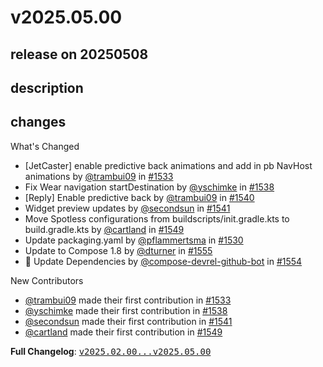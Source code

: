 # v2025.05.00

## release on 20250508

## description

## changes

What's Changed

* [JetCaster] enable predictive back animations and add in pb NavHost animations by <a class="user-mention notranslate" data-hovercard-type="user" data-hovercard-url="/users/trambui09/hovercard" data-octo-click="hovercard-link-click" data-octo-dimensions="link_type:self" href="https://github.com/trambui09">@trambui09</a> in <a class="issue-link js-issue-link" data-error-text="Failed to load title" data-id="2852032365" data-permission-text="Title is private" data-url="https://github.com/android/compose-samples/issues/1533" data-hovercard-type="pull_request" data-hovercard-url="/android/compose-samples/pull/1533/hovercard" href="https://github.com/android/compose-samples/pull/1533">#1533</a>
* Fix Wear navigation startDestination by <a class="user-mention notranslate" data-hovercard-type="user" data-hovercard-url="/users/yschimke/hovercard" data-octo-click="hovercard-link-click" data-octo-dimensions="link_type:self" href="https://github.com/yschimke">@yschimke</a> in <a class="issue-link js-issue-link" data-error-text="Failed to load title" data-id="2902357244" data-permission-text="Title is private" data-url="https://github.com/android/compose-samples/issues/1538" data-hovercard-type="pull_request" data-hovercard-url="/android/compose-samples/pull/1538/hovercard" href="https://github.com/android/compose-samples/pull/1538">#1538</a>
* [Reply] Enable predictive back by <a class="user-mention notranslate" data-hovercard-type="user" data-hovercard-url="/users/trambui09/hovercard" data-octo-click="hovercard-link-click" data-octo-dimensions="link_type:self" href="https://github.com/trambui09">@trambui09</a> in <a class="issue-link js-issue-link" data-error-text="Failed to load title" data-id="2929478933" data-permission-text="Title is private" data-url="https://github.com/android/compose-samples/issues/1540" data-hovercard-type="pull_request" data-hovercard-url="/android/compose-samples/pull/1540/hovercard" href="https://github.com/android/compose-samples/pull/1540">#1540</a>
* Widget preview updates by <a class="user-mention notranslate" data-hovercard-type="user" data-hovercard-url="/users/secondsun/hovercard" data-octo-click="hovercard-link-click" data-octo-dimensions="link_type:self" href="https://github.com/secondsun">@secondsun</a> in <a class="issue-link js-issue-link" data-error-text="Failed to load title" data-id="2939061569" data-permission-text="Title is private" data-url="https://github.com/android/compose-samples/issues/1541" data-hovercard-type="pull_request" data-hovercard-url="/android/compose-samples/pull/1541/hovercard" href="https://github.com/android/compose-samples/pull/1541">#1541</a>
* Move Spotless configurations from buildscripts/init.gradle.kts to build.gradle.kts by <a class="user-mention notranslate" data-hovercard-type="user" data-hovercard-url="/users/cartland/hovercard" data-octo-click="hovercard-link-click" data-octo-dimensions="link_type:self" href="https://github.com/cartland">@cartland</a> in <a class="issue-link js-issue-link" data-error-text="Failed to load title" data-id="2986880475" data-permission-text="Title is private" data-url="https://github.com/android/compose-samples/issues/1549" data-hovercard-type="pull_request" data-hovercard-url="/android/compose-samples/pull/1549/hovercard" href="https://github.com/android/compose-samples/pull/1549">#1549</a>
* Update packaging.yaml by <a class="user-mention notranslate" data-hovercard-type="user" data-hovercard-url="/users/pflammertsma/hovercard" data-octo-click="hovercard-link-click" data-octo-dimensions="link_type:self" href="https://github.com/pflammertsma">@pflammertsma</a> in <a class="issue-link js-issue-link" data-error-text="Failed to load title" data-id="2835864439" data-permission-text="Title is private" data-url="https://github.com/android/compose-samples/issues/1530" data-hovercard-type="pull_request" data-hovercard-url="/android/compose-samples/pull/1530/hovercard" href="https://github.com/android/compose-samples/pull/1530">#1530</a>
* Update to Compose 1.8 by <a class="user-mention notranslate" data-hovercard-type="user" data-hovercard-url="/users/dturner/hovercard" data-octo-click="hovercard-link-click" data-octo-dimensions="link_type:self" href="https://github.com/dturner">@dturner</a> in <a class="issue-link js-issue-link" data-error-text="Failed to load title" data-id="3015451561" data-permission-text="Title is private" data-url="https://github.com/android/compose-samples/issues/1555" data-hovercard-type="pull_request" data-hovercard-url="/android/compose-samples/pull/1555/hovercard" href="https://github.com/android/compose-samples/pull/1555">#1555</a>
* 🤖 Update Dependencies by <a class="user-mention notranslate" data-hovercard-type="user" data-hovercard-url="/users/compose-devrel-github-bot/hovercard" data-octo-click="hovercard-link-click" data-octo-dimensions="link_type:self" href="https://github.com/compose-devrel-github-bot">@compose-devrel-github-bot</a> in <a class="issue-link js-issue-link" data-error-text="Failed to load title" data-id="3014950028" data-permission-text="Title is private" data-url="https://github.com/android/compose-samples/issues/1554" data-hovercard-type="pull_request" data-hovercard-url="/android/compose-samples/pull/1554/hovercard" href="https://github.com/android/compose-samples/pull/1554">#1554</a>

New Contributors

* <a class="user-mention notranslate" data-hovercard-type="user" data-hovercard-url="/users/trambui09/hovercard" data-octo-click="hovercard-link-click" data-octo-dimensions="link_type:self" href="https://github.com/trambui09">@trambui09</a> made their first contribution in <a class="issue-link js-issue-link" data-error-text="Failed to load title" data-id="2852032365" data-permission-text="Title is private" data-url="https://github.com/android/compose-samples/issues/1533" data-hovercard-type="pull_request" data-hovercard-url="/android/compose-samples/pull/1533/hovercard" href="https://github.com/android/compose-samples/pull/1533">#1533</a>
* <a class="user-mention notranslate" data-hovercard-type="user" data-hovercard-url="/users/yschimke/hovercard" data-octo-click="hovercard-link-click" data-octo-dimensions="link_type:self" href="https://github.com/yschimke">@yschimke</a> made their first contribution in <a class="issue-link js-issue-link" data-error-text="Failed to load title" data-id="2902357244" data-permission-text="Title is private" data-url="https://github.com/android/compose-samples/issues/1538" data-hovercard-type="pull_request" data-hovercard-url="/android/compose-samples/pull/1538/hovercard" href="https://github.com/android/compose-samples/pull/1538">#1538</a>
* <a class="user-mention notranslate" data-hovercard-type="user" data-hovercard-url="/users/secondsun/hovercard" data-octo-click="hovercard-link-click" data-octo-dimensions="link_type:self" href="https://github.com/secondsun">@secondsun</a> made their first contribution in <a class="issue-link js-issue-link" data-error-text="Failed to load title" data-id="2939061569" data-permission-text="Title is private" data-url="https://github.com/android/compose-samples/issues/1541" data-hovercard-type="pull_request" data-hovercard-url="/android/compose-samples/pull/1541/hovercard" href="https://github.com/android/compose-samples/pull/1541">#1541</a>
* <a class="user-mention notranslate" data-hovercard-type="user" data-hovercard-url="/users/cartland/hovercard" data-octo-click="hovercard-link-click" data-octo-dimensions="link_type:self" href="https://github.com/cartland">@cartland</a> made their first contribution in <a class="issue-link js-issue-link" data-error-text="Failed to load title" data-id="2986880475" data-permission-text="Title is private" data-url="https://github.com/android/compose-samples/issues/1549" data-hovercard-type="pull_request" data-hovercard-url="/android/compose-samples/pull/1549/hovercard" href="https://github.com/android/compose-samples/pull/1549">#1549</a>

<strong>Full Changelog</strong>: <a class="commit-link" href="https://github.com/android/compose-samples/compare/v2025.02.00...v2025.05.00"><tt>v2025.02.00...v2025.05.00</tt></a>

